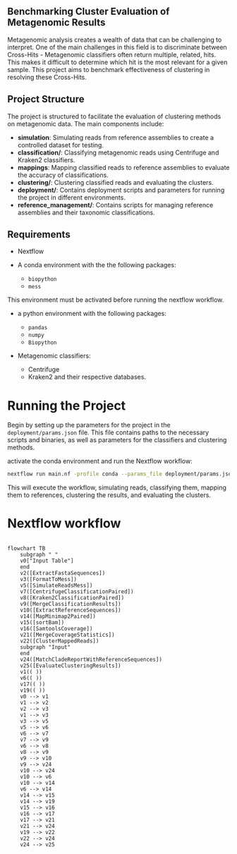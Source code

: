 ## Benchmarking Cluster Evaluation of Metagenomic Results

Metagenomic analysis creates a wealth of data that can be challenging to interpret. One of the main challenges in this field is to discriminate between Cross-Hits - Metagenomic classifiers often return multiple, related, hits. This makes it difficult to determine which hit is the most relevant for a given sample. This project aims to benchmark effectiveness of clustering in resolving these Cross-Hits.

## Project Structure

The project is structured to facilitate the evaluation of clustering methods on metagenomic data. The main components include:

- **simulation**: Simulating reads from reference assemblies to create a controlled dataset for testing.
- **classification/**: Classifying metagenomic reads using Centrifuge and Kraken2 classifiers.
- **mappings**: Mapping classified reads to reference assemblies to evaluate the accuracy of classifications.
- **clustering/**: Clustering classified reads and evaluating the clusters.
- **deployment/**: Contains deployment scripts and parameters for running the project in different environments.
- **reference_management/**: Contains scripts for managing reference assemblies and their taxonomic classifications.

## Requirements

- Nextflow

- A conda environment with the the following packages:
  - `biopython`
  - `mess`

This environment must be activated before running the nextflow workflow.

- a python environment with the following packages:

  - `pandas`
  - `numpy`
  - `Biopython`

- Metagenomic classifiers:
  - Centrifuge
  - Kraken2
    and their respective databases.

# Running the Project

Begin by setting up the parameters for the project in the `deployment/params.json` file. This file contains paths to the necessary scripts and binaries, as well as parameters for the classifiers and clustering methods.

activate the conda environment and run the Nextflow workflow:

```bash
nextflow run main.nf -profile conda --params_file deployment/params.json
```

This will execute the workflow, simulating reads, classifying them, mapping them to references, clustering the results, and evaluating the clusters.

# Nextflow workflow

```mermaid

flowchart TB
    subgraph " "
    v0["Input Table"]
    end
    v2([ExtractFastaSequences])
    v3([FormatToMess])
    v5([SimulateReadsMess])
    v7([CentrifugeClassificationPaired])
    v8([Kraken2ClassificationPaired])
    v9([MergeClassificationResults])
    v10([ExtractReferenceSequences])
    v14([MapMinimap2Paired])
    v15([sortBam])
    v16([SamtoolsCoverage])
    v21([MergeCoverageStatistics])
    v22([ClusterMappedReads])
    subgraph "Input"
    end
    v24([MatchCladeReportWithReferenceSequences])
    v25([EvaluateClusteringResults])
    v1(( ))
    v6(( ))
    v17(( ))
    v19(( ))
    v0 --> v1
    v1 --> v2
    v2 --> v3
    v1 --> v3
    v3 --> v5
    v5 --> v6
    v6 --> v7
    v7 --> v9
    v6 --> v8
    v8 --> v9
    v9 --> v10
    v9 --> v24
    v10 --> v24
    v10 --> v6
    v10 --> v14
    v6 --> v14
    v14 --> v15
    v14 --> v19
    v15 --> v16
    v16 --> v17
    v17 --> v21
    v21 --> v24
    v19 --> v22
    v22 --> v24
    v24 --> v25
```
